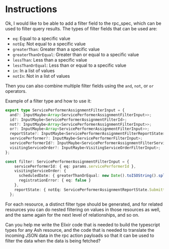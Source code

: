 # Instructions

Ok, I would like to be able to add a filter field to the rpc_spec, which can be used to filter query results.
The types of filter fields that can be used are:

- `eq`: Equal to a specific value
- `notEq`: Not equal to a specific value
- `greaterThan`: Greater than a specific value
- `greaterThanOrEqual`: Greater than or equal to a specific value
- `lessThan`: Less than a specific value
- `lessThanOrEqual`: Less than or equal to a specific value
- `in`: In a list of values
- `notIn`: Not in a list of values

Then you can also combine multiple filter fields using the `and`, `not`, or `or` operators.

Example of a filter type and how to use it:

```typescript
export type ServicePerformerAssignmentFilterInput = {
  and?: InputMaybe<Array<ServicePerformerAssignmentFilterInput>>;
  id?: InputMaybe<ServicePerformerAssignmentFilterId>;
  not?: InputMaybe<Array<ServicePerformerAssignmentFilterInput>>;
  or?: InputMaybe<Array<ServicePerformerAssignmentFilterInput>>;
  reportState?: InputMaybe<ServicePerformerAssignmentFilterReportState>;
  servicePerformer?: InputMaybe<ServicePerformerFilterInput>;
  servicePerformerId?: InputMaybe<ServicePerformerAssignmentFilterServicePerformerId>;
  visitingServiceOrder?: InputMaybe<VisitingServiceOrderFilterInput>;
};

const filter: ServicePerformerAssignmentFilterInput = {
    servicePerformerId: { eq: params.servicePerformerId },
    visitingServiceOrder: {
      scheduledDate: { greaterThanOrEqual: new Date().toISOString().split('T')[0] },
      registrationError: { eq: false }
    },
    reportState: { notEq: ServicePerformerAssignmentReportState.Submitted }
  };
```

For each resource, a distinct filter type should be generated, and for related resources you can do nested filtering
on values in those resources as well, and the same again for the next level of relationships, and so on.

Can you help me write the Elixir code that is needed to build the typescript types for any Ash resource, and
the code that is needed to translate the incoming JSON data in the rpc action payloads so that it can be used to
filter the data when the data is being fetched?
